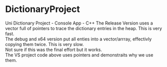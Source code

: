 # DictionaryProject
Uni Dictionary Project - Console App - C++
The Release Version uses a vector full of pointers to trace the dictionary entries in the heap. This is very fast.  
The debug and x64 version put all enties into a vector/arrray, effectivly copying them twice. This is very slow.  
Not sure if this was the final effort but it works.  
The VS project code above uses pointers and demonstraits why we use them.
